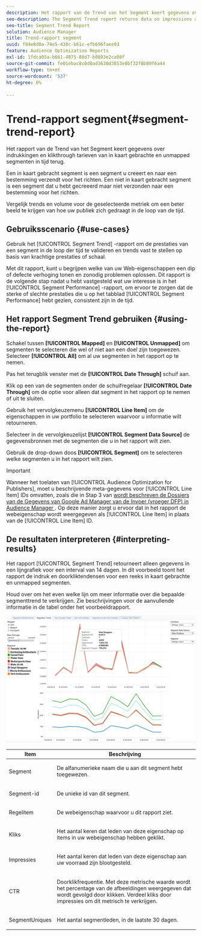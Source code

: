 ```yaml
---
description: Het rapport van de Trend van het Segment keert gegevens over indrukkingen en klikthrough tarieven van in kaart gebrachte en unmapped segmenten in tijd terug. Een in kaart gebracht segment is een segment u creeert en naar een bestemming verzendt voor het richten. Een niet in kaart gebracht segment is een segment dat u hebt gecreeerd maar niet verzonden naar een bestemming voor het richten. Vergelijk trends en volume voor de geselecteerde metriek om een beter beeld te krijgen van hoe uw publiek zich gedraagt in de loop van de tijd.
seo-description: The Segment Trend report returns data on impressions and click-through rates of mapped and unmapped segments over time. A mapped segment is a segment you create and send to a destination for targeting. An unmapped segment is a segment that you've created but have not sent to a destination for targeting. Compare trends and volume for your selected metrics to get a better picture of how your audiences behave over time.
seo-title: Segment Trend Report
solution: Audience Manager
title: Trend-rapport segment
uuid: f84e8d0a-74e5-430c-b61c-efb696faee93
feature: Audience Optimization Reports
exl-id: 1fdca05a-b661-4875-88d7-b0893e2ca08f
source-git-commit: fe01ebac8c0d0ad3630d3853e0bf32f0b00f6a44
workflow-type: tm+mt
source-wordcount: '537'
ht-degree: 0%

---
```


# Trend-rapport segment{#segment-trend-report}

Het rapport van de Trend van het Segment keert gegevens over indrukkingen en klikthrough tarieven van in kaart gebrachte en unmapped segmenten in tijd terug.

Een in kaart gebracht segment is een segment u creeert en naar een bestemming verzendt voor het richten. Een niet in kaart gebracht segment is een segment dat u hebt gecreeerd maar niet verzonden naar een bestemming voor het richten.

Vergelijk trends en volume voor de geselecteerde metriek om een beter beeld te krijgen van hoe uw publiek zich gedraagt in de loop van de tijd.

## Gebruiksscenario {#use-cases}

Gebruik het [!UICONTROL Segment Trend] -rapport om de prestaties van een segment in de loop der tijd te valideren en trends vast te stellen op basis van krachtige prestaties of schaal.

Met dit rapport, kunt u begrijpen welke van uw Web-eigenschappen een dip of defecte verhoging tonen en zonodig problemen oplossen. Dit rapport is de volgende stap nadat u hebt vastgesteld wat uw interesse is in het [!UICONTROL Segment Performance] -rapport, om ervoor te zorgen dat de sterke of slechte prestaties die u op het tabblad [!UICONTROL Segment Performance] hebt gezien, consistent zijn in de tijd.

## Het rapport Segment Trend gebruiken {#using-the-report}

Schakel tussen **[!UICONTROL Mapped]** en **[!UICONTROL Unmapped]** om segmenten te selecteren die wel of niet aan een doel zijn toegewezen. Selecteer **[!UICONTROL All]** om al uw segmenten in het rapport op te nemen.

Pas het terugblik venster met de **[!UICONTROL Date Through]** schuif aan.

Klik op een van de segmenten onder de schuifregelaar **[!UICONTROL Date Through]** om de optie voor alleen dat segment in het rapport op te nemen of uit te sluiten.

Gebruik het vervolgkeuzemenu **[!UICONTROL Line Item]** om de eigenschappen in uw portfolio te selecteren waarvoor u informatie wilt retourneren.

Selecteer in de vervolgkeuzelijst **[!UICONTROL Segment Data Source]** de gegevensbronnen met de segmenten die u in het rapport wilt zien.

Gebruik de drop-down doos **[!UICONTROL Segment]** om te selecteren welke segmenten u in het rapport wilt zien.

>[!IMPORTANT]
>
>Wanneer het toelaten van [!UICONTROL Audience Optimization for Publishers], moet u beschrijvende meta-gegevens voor [!UICONTROL Line Item] IDs omvatten, zoals die in Stap 3 van [&#x200B; wordt beschreven de Dossiers van de Gegevens van Google Ad Manager van de Invoer (vroeger DFP) in Audience Manager &#x200B;](../../../reporting/audience-optimization-reports/aor-publishers/import-dfp.md). Op deze manier zorgt u ervoor dat in het rapport de webeigenschap wordt weergegeven als [!UICONTROL Line Item] in plaats van de [!UICONTROL Line Item] ID.

## De resultaten interpreteren {#interpreting-results}

Het rapport [!UICONTROL Segment Trend] retourneert alleen gegevens in een lijngrafiek voor een interval van 14 dagen. In dit voorbeeld toont het rapport de indruk en doorkliktendensen voor een reeks in kaart gebrachte en unmapped segmenten.

Houd over om het even welke lijn om meer informatie over die bepaalde segmenttrend te verkrijgen. Zie beschrijvingen voor de aanvullende informatie in de tabel onder het voorbeeldrapport.

![](assets/publisher_segment_trend.png)

<table id="table_AFE2540583C34835B04584693ADFD26A"> 
 <thead> 
  <tr> 
   <th colname="col1" class="entry"> Item </th> 
   <th colname="col2" class="entry"> Beschrijving </th> 
  </tr>
 </thead>
 <tbody> 
  <tr> 
   <td colname="col1"> <p><span class="wintitle"> Segment </span> </p> </td> 
   <td colname="col2"> <p>De alfanumerieke naam die u aan dit segment hebt toegewezen. </p> </td> 
  </tr> 
  <tr> 
   <td colname="col1"> <p><span class="wintitle"> Segment-id </span> </p> </td> 
   <td colname="col2"> <p>De unieke id van dit segment. </p> </td> 
  </tr> 
  <tr> 
   <td colname="col1"> <p><span class="wintitle"> Regelitem </span> </p> </td> 
   <td colname="col2"> <p>De webeigenschap waarvoor u dit rapport ziet. </p> </td> 
  </tr> 
  <tr> 
   <td colname="col1"> <p><span class="wintitle"> Kliks </span> </p> </td> 
   <td colname="col2"> <p>Het aantal keren dat leden van deze eigenschap op items in uw webeigenschap hebben geklikt. </p> </td> 
  </tr> 
  <tr> 
   <td colname="col1"> <p><span class="wintitle"> Impressies </span> </p> </td> 
   <td colname="col2"> <p>Het aantal keren dat leden van deze eigenschap aan uw voorraad zijn blootgesteld. </p> </td> 
  </tr> 
  <tr> 
   <td colname="col1"> <p><span class="wintitle"> CTR </span> </p> </td> 
   <td colname="col2"> <p>Doorklikfrequentie. Met deze metrische waarde wordt het percentage van de afbeeldingen weergegeven dat wordt gevolgd door klikken. Verdeel kliks door impressies om dit metrisch te verkrijgen. </p> </td> 
  </tr> 
  <tr> 
   <td colname="col1"> <p><span class="wintitle"> SegmentUniques </span> </p> </td> 
   <td colname="col2"> <p>Het aantal segmentleden, in de laatste 30 dagen. </p> </td> 
  </tr> 
 </tbody> 
</table>
